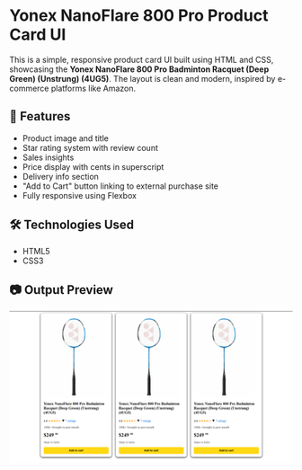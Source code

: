 # Yonex NanoFlare 800 Pro Product Card UI

This is a simple, responsive product card UI built using HTML and CSS, showcasing the **Yonex NanoFlare 800 Pro Badminton Racquet (Deep Green) (Unstrung) (4UG5)**. The layout is clean and modern, inspired by e-commerce platforms like Amazon.

## 🔧 Features

- Product image and title
- Star rating system with review count
- Sales insights
- Price display with cents in superscript
- Delivery info section
- "Add to Cart" button linking to external purchase site
- Fully responsive using Flexbox

## 🛠️ Technologies Used

- HTML5
- CSS3

## 📷 Output Preview

![Product Card](Card.png)
